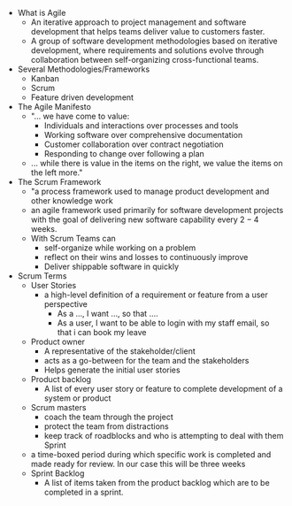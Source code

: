 - What is Agile
	- An iterative approach to project management and software development that helps teams deliver value to customers faster.
	- A group of software development methodologies based on iterative development, where requirements and solutions evolve through collaboration between self-organizing cross-functional teams.
- Several Methodologies/Frameworks
	- Kanban
	- Scrum
	- Feature driven development
- The Agile Manifesto
	- "... we have come to value:
		- Individuals and interactions over processes and tools
		- Working software over comprehensive documentation
		- Customer collaboration over contract negotiation
		- Responding to change over following a plan
	- ... while there is value in the items on the right, we value the items on the left more."
- The Scrum Framework
	- "a process framework used to manage product development and other knowledge work
	- an agile framework used primarily for software development projects with the goal of delivering new software capability every $2-4$ weeks.
	- With Scrum Teams can
		- self-organize while working on a problem
		- reflect on their wins and losses to continuously improve
		- Deliver shippable software in quickly
- Scrum Terms
	- User Stories
		- a high-level definition of a requirement or feature from a user perspective
			- As a ..., I want ..., so that ....
			- As a user, I want to be able to login with my staff email, so that i can book my leave
	- Product owner
		- A representative of the stakeholder/client
		- acts as a go-between for the team and the stakeholders
		- Helps generate the initial user stories
	- Product backlog
		- A list of every user story or feature to complete development of a system or product
	- Scrum masters
		- coach the team through the project
		- protect the team from distractions
		- keep track of roadblocks and who is attempting to deal with them
		  Sprint
	- a time-boxed period during which specific work is completed and made ready for review. In our case this will be three weeks
	- Sprint Backlog
		- A list of items taken from the product backlog which are to be completed in a sprint.